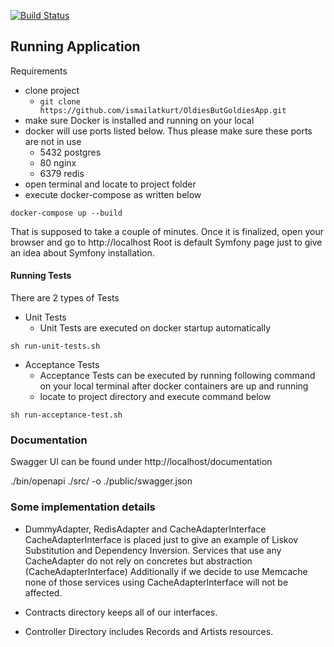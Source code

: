 [![Build Status](https://travis-ci.com/ismailatkurt/OldiesButGoldiesApp.svg?branch=master)](https://travis-ci.com/ismailatkurt/OldiesButGoldiesApp)

## Running Application

Requirements
- clone project
    - ```git clone https://github.com/ismailatkurt/OldiesButGoldiesApp.git```
- make sure Docker is installed and running on your local
- docker will use ports listed below. Thus please make sure these ports are not in use
    - 5432 postgres
    - 80 nginx
    - 6379 redis
- open terminal and locate to project folder
- execute docker-compose as written below
```
docker-compose up --build
```
That is supposed to take a couple of minutes.
Once it is finalized, open your browser and go to http://localhost
Root is default Symfony page just to give an idea about Symfony installation.

#### Running Tests
There are 2 types of Tests

- Unit Tests
    - Unit Tests are executed on docker startup automatically
```
sh run-unit-tests.sh
```

- Acceptance Tests
    - Acceptance Tests can be executed by running following command on your local terminal after docker containers are up and running
    - locate to project directory and execute command below
```
sh run-acceptance-test.sh
```


### Documentation
Swagger UI can be found under http://localhost/documentation

./bin/openapi ./src/ -o ./public/swagger.json


### Some implementation details

- DummyAdapter, RedisAdapter and CacheAdapterInterface
CacheAdapterInterface is placed just to give an example of Liskov Substitution and Dependency Inversion. Services that use any CacheAdapter do not rely on concretes but abstraction (CacheAdapterInterface) Additionally if we decide to use Memcache none of those services using CacheAdapterInterface will not be affected.

- Contracts directory keeps all of our interfaces.

- Controller Directory includes Records and Artists resources.

